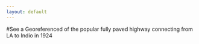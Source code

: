 ```yaml
---
layout: default
---
```


#See a Georeferenced of the popular fully paved highway connecting from LA to Indio in 1924

